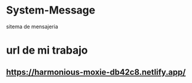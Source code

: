 # System-Message
sitema de mensajeria
# url de mi trabajo
## https://harmonious-moxie-db42c8.netlify.app/

